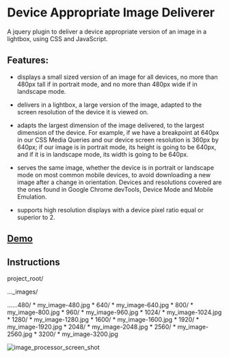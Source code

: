 # Device Appropriate Image Deliverer

A jquery plugin to deliver a device appropriate version of an image in a lightbox, using CSS and JavaScript.

## Features:

- displays a small sized version of an image for all devices, no more than 480px tall if in portrait mode, and no more than 480px wide if in landscape mode.

- delivers in a lightbox, a large version of the image, adapted to the screen resolution of the device it is viewed on.

- adapts the largest dimension of the image delivered, to the largest dimension of the device. For example, if we have a breakpoint at 640px in our CSS Media Queries and our device screen resolution is 360px by 640px; if our image is in portrait mode, its height is going to be 640px, and if it is in landscape mode, its width is going to be 640px.

- serves the same image, whether the device is in portrait or landscape mode on most common mobile devices, to avoid downloading a new image after a change in orientation. Devices and resolutions covered are the ones found in Google Chrome devTools, Device Mode and Mobile Emulation.

- supports high resolution displays with a device pixel ratio equal or superior to 2.


## [Demo](http://htmlpreview.github.io/?https://github.com/nbeaumont/appro-img-deliverer/blob/master/index.html)

## Instructions

project_root/

..._images/

......480/
            *   my_image-480.jpg
        *   640/
            *   my_image-640.jpg
        *   800/
            *   my_image-800.jpg
        *   960/
            *   my_image-960.jpg
        *   1024/
            *   my_image-1024.jpg
        *   1280/
            *   my_image-1280.jpg
        *   1600/
            *   my_image-1600.jpg
        *   1920/
            *   my_image-1920.jpg
        *   2048/
            *   my_image-2048.jpg
        *   2560/
            *   my_image-2560.jpg
        *   3200/
            *   my_image-3200.jpg



![image_processor_screen_shot](https://cloud.githubusercontent.com/assets/10236829/11309892/80c900d2-8f94-11e5-8115-99778741f5af.png)

